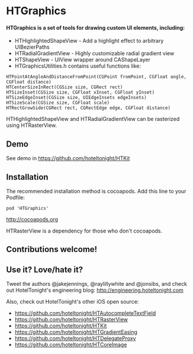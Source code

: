 HTGraphics
==========

#### HTGraphics is a set of tools for drawing custom UI elements, including:

* HTHighlightedShapeView - Add a highlight effect to arbitrary UIBezierPaths
* HTRadialGradientView - Highly customizable radial gradient view
* HTShapeView - UIView wrapper around CAShapeLayer
* HTGraphicsUtilities.h contains useful functions like:

```objc
HTPointAtAngleAndDistanceFromPoint(CGPoint fromPoint, CGFloat angle, CGFloat distance)
HTCenterSizeInRect(CGSize size, CGRect rect)
HTSizeInset(CGSize size, CGFloat xInset, CGFloat yInset)
HTSizeEdgeInset(CGSize size, UIEdgeInsets edgeInsets)
HTSizeScale(CGSize size, CGFloat scale)
HTRectGrowSide(CGRect rect, CGRectEdge edge, CGFloat distance)
```

HTHighlightedShapeView and HTRadialGradientView can be rasterized using HTRasterView.

## Demo

See demo in https://github.com/hoteltonight/HTKit

## Installation

The recommended installation method is cocoapods. Add this line to your Podfile:

    pod 'HTGraphics'

http://cocoapods.org

HTRasterView is a dependency for those who don't cocoapods.

## Contributions welcome!

## Use it? Love/hate it?

Tweet the authors @jakejennings, @raylillywhite and @jonsibs, and check out HotelTonight's engineering blog: http://engineering.hoteltonight.com

Also, check out HotelTonight's other iOS open source:
* https://github.com/hoteltonight/HTAutocompleteTextField
* https://github.com/hoteltonight/HTRasterView
* https://github.com/hoteltonight/HTKit
* https://github.com/hoteltonight/HTGradientEasing
* https://github.com/hoteltonight/HTDelegateProxy
* https://github.com/hoteltonight/HTCoreImage
